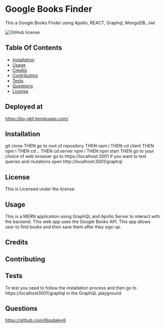 # Google Books Finder
This a Google Books Finder using Apollo, REACT, Graphql, MongoDB, Jwt

![GitHub license](https://img.shields.io/badge/license--blue.svg)

## Table Of Contents

- [Installation](#installation)
- [Usage](#Usage)
- [Credits](#Credits)
- [Contributing](#Contributing)
- [Tests](#Tests)
- [Questions](#Questions)
- [License](#license)

## Deployed at
https://bo-gbf.herokuapp.com/

## Installation

git clone THEN go to root of repository THEN npm i THEN cd client THEN npm i THEN cd .. THEN cd server npm i THEN npm start THEN go to your choice of web browser go to https://localhost:3001
if you want to test queries and mutations
open http://localhost:3001/graphql
## License

This is Licensed under the license

## Usage

This is a MERN application using GraphQL and Apollo Server to interact with the backend. This web app uses the Google Books API. This app allows user to find books and then save them after they sign up.

## Credits

## Contributing

## Tests

To test you need to follow the installation process and then go to https://localhost3001/graphql in the GraphQL playground

## Questions

https://github.com/6bodaley6
